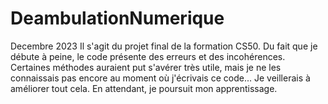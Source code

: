 # DeambulationNumerique 
Decembre 2023
Il s'agit du projet final de la formation CS50. Du fait que je débute à peine, le code présente des erreurs et des incohérences. Certaines méthodes auraient put s'avérer très utile, mais je ne les connaissais pas encore au moment où j'écrivais ce code... Je veillerais à améliorer tout cela. En attendant, je poursuit mon apprentissage.
